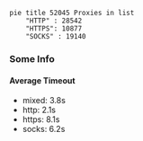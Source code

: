
```mermaid
pie title 52045 Proxies in list
    "HTTP" : 28542
    "HTTPS": 10877
    "SOCKS" : 19140
```

### Some Info
#### Average Timeout

- mixed: 3.8s
- http: 2.1s
- https: 8.1s
- socks: 6.2s